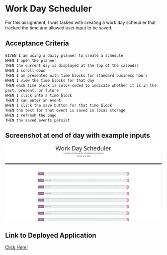 # Work Day Scheduler
For this assignment, I was tasked with creating a work day scheudler that tracked the time and allowed user input to be saved.


## Acceptance Criteria
```
GIVEN I am using a daily planner to create a schedule
WHEN I open the planner
THEN the current day is displayed at the top of the calendar
WHEN I scroll down
THEN I am presented with time blocks for standard business hours
WHEN I view the time blocks for that day
THEN each time block is color-coded to indicate whether it is in the past, present, or future
WHEN I click into a time block
THEN I can enter an event
WHEN I click the save button for that time block
THEN the text for that event is saved in local storage
WHEN I refresh the page
THEN the saved events persist
```

## Screenshot at end of day with example inputs
![example screenshot](schedulerPicture.JPG)

## Link to Deployed Application
[Click Here!](https://)